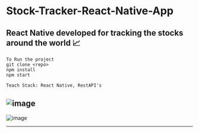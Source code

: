 # Stock-Tracker-React-Native-App

React Native developed for tracking the stocks around the world 📈
---
```
To Run the project
git clone <repo>
npm install
npm start
```
```
Teach Stack: React Native, RestAPI's
```
![image](https://user-images.githubusercontent.com/68097369/139482460-cdfc0140-1ae3-46e4-a067-48207afce351.png)
---

![image](https://user-images.githubusercontent.com/68097369/139482711-25117edc-5311-426b-b424-efede7995fa6.png)

---

